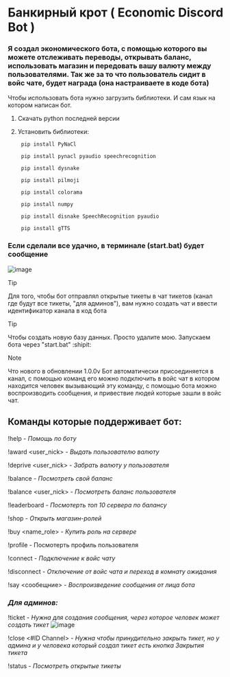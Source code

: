 # Банкирный крот ( Economic Discord Bot )

### Я создал экономического бота, с помощью которого вы можете отслеживать переводы, открывать баланс, использовать магазин и передовать вашу валюту между пользователями. Так же за то что пользователь сидит в войс чате, будет награда (она настраиваете в коде бота)

Чтобы использовать бота нужно загрузить библиотеки. И сам язык на котором написан бот.

1. Скачать python последней версии
2. Установить библиотеки:

   ```
    pip install PyNaCl
   ```
   ```
    pip install pynacl pyaudio speechrecognition
   ```
   ```
    pip install dysnake
   ```
   ```
    pip install pilmoji
   ```
   ```
    pip install colorama
   ```
   ```
    pip install numpy
   ```
   ```
    pip install disnake SpeechRecognition pyaudio
   ```
   ```
    pip install gTTS
   ```


### Если сделали все удачно, в терминале (start.bat) будет сообщение
![image](https://github.com/user-attachments/assets/49b8563f-bed0-45fc-a94c-1ed3097f0715)


> [!TIP]
> Для того, чтобы бот отправлял открытые тикеты в чат тикетов (канал где будут все тикеты, "для админов"), вам нужно создать чат и ввести идентификатор канала в код бота

> [!TIP]
> Чтобы создать новую базу данных. Просто удалите мою. Запускаем бота через "start.bat" :shipit:

> [!NOTE]
> Что нового в обновлении 1.0.0v
> Бот автоматически присоединяется в канал, с помощью команд его можно подключить в войс чат в котором находится человек вызывающий эту команду, с помощью бота можно воспроизводить сообщения, и привествие людей которые зашли в войс чат.

## Команды которые поддерживает бот:
!help - _Помощь по боту_

!award <user_nick> <amount> - _Выдать пользователю валюту_

!deprive <user_nick> <amount> - _Забрать валюту у пользователя_

!balance - _Посмотреть свой баланс_

!balance <user_nick> - _Посмотреть баланс пользователя_

!leaderboard - _Посмотерть топ 10 сервера по балансу_

!shop - _Открыть магазин-ролей_

!buy <name_role> - _Купить роль на сервере_

!profile - Посмотерть профиль пользователя

!connect - _Подключение к войс чату_

!disconnect - _Отключение от войс чата и переход в комнату ожидания_

!say <сообещние> - _Воспроизведение сообщения от лица бота_

### ___Для админов:___
!ticket - _Нужна для создания сообщения, через которое человек может создать тикет_
![image](https://github.com/user-attachments/assets/a117696e-67e8-4250-92aa-e8f9f9c9796b)

!close <#ID Channel> - _Нужна чтобы принудительно закрыть тикет, но у админа и у человека который создал тикет есть кнопка Закрытия тикета_

!status - _Посмотреть открытые тикеты_
